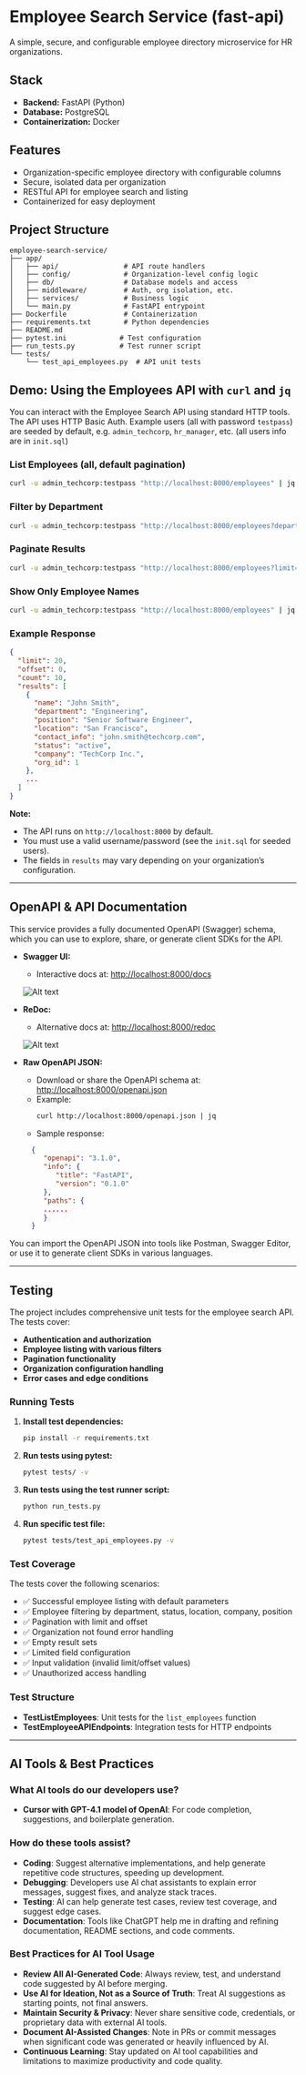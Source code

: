 # Employee Search Service (fast-api)

A simple, secure, and configurable employee directory microservice for HR organizations.

## Stack
- **Backend:** FastAPI (Python)
- **Database:** PostgreSQL
- **Containerization:** Docker

## Features
- Organization-specific employee directory with configurable columns
- Secure, isolated data per organization
- RESTful API for employee search and listing
- Containerized for easy deployment

## Project Structure
```
employee-search-service/
├── app/
│   ├── api/                # API route handlers
│   ├── config/             # Organization-level config logic
│   ├── db/                 # Database models and access
│   ├── middleware/         # Auth, org isolation, etc.
│   ├── services/           # Business logic
│   └── main.py             # FastAPI entrypoint
├── Dockerfile              # Containerization
├── requirements.txt        # Python dependencies
├── README.md
├── pytest.ini             # Test configuration
├── run_tests.py           # Test runner script
└── tests/
    └── test_api_employees.py  # API unit tests
```
## Demo: Using the Employees API with `curl` and `jq`

You can interact with the Employee Search API using standard HTTP tools. The API uses HTTP Basic Auth. Example users (all with password `testpass`) are seeded by default, e.g. `admin_techcorp`, `hr_manager`, etc. (all users info are in `init.sql`)

### List Employees (all, default pagination)

```bash
curl -u admin_techcorp:testpass "http://localhost:8000/employees" | jq
```

### Filter by Department

```bash
curl -u admin_techcorp:testpass "http://localhost:8000/employees?department=Engineering" | jq
```

### Paginate Results

```bash
curl -u admin_techcorp:testpass "http://localhost:8000/employees?limit=2&offset=2" | jq
```

### Show Only Employee Names

```bash
curl -u admin_techcorp:testpass "http://localhost:8000/employees" | jq '.results[].name'
```

### Example Response

```json
{
  "limit": 20,
  "offset": 0,
  "count": 10,
  "results": [
    {
      "name": "John Smith",
      "department": "Engineering",
      "position": "Senior Software Engineer",
      "location": "San Francisco",
      "contact_info": "john.smith@techcorp.com",
      "status": "active",
      "company": "TechCorp Inc.",
      "org_id": 1
    },
    ...
  ]
}
```

**Note:**  
- The API runs on `http://localhost:8000` by default.
- You must use a valid username/password (see the `init.sql` for seeded users).
- The fields in `results` may vary depending on your organization’s configuration.

---

## OpenAPI & API Documentation

This service provides a fully documented OpenAPI (Swagger) schema, which you can use to explore, share, or generate client SDKs for the API.

- **Swagger UI:**
  - Interactive docs at: [http://localhost:8000/docs](http://localhost:8000/docs)

  ![Alt text](./screen_images/Swagger.png "Swagger UI")
- **ReDoc:**
  - Alternative docs at: [http://localhost:8000/redoc](http://localhost:8000/redoc)

  ![Alt text](./screen_images/ReDoc.png "Swagger UI")
- **Raw OpenAPI JSON:**
  - Download or share the OpenAPI schema at: [http://localhost:8000/openapi.json](http://localhost:8000/openapi.json)
  - Example:
    ```bash
    curl http://localhost:8000/openapi.json | jq
    ```
   - Sample response:
    ```json
      {
         "openapi": "3.1.0",
         "info": {
            "title": "FastAPI",
            "version": "0.1.0"
         },
         "paths": {
         ......
         }
      }
   ```
You can import the OpenAPI JSON into tools like Postman, Swagger Editor, or use it to generate client SDKs in various languages.

---

## Testing

The project includes comprehensive unit tests for the employee search API. The tests cover:

- **Authentication and authorization**
- **Employee listing with various filters**
- **Pagination functionality**
- **Organization configuration handling**
- **Error cases and edge conditions**

### Running Tests

1. **Install test dependencies:**
   ```bash
   pip install -r requirements.txt
   ```

2. **Run tests using pytest:**
   ```bash
   pytest tests/ -v
   ```

3. **Run tests using the test runner script:**
   ```bash
   python run_tests.py
   ```

4. **Run specific test file:**
   ```bash
   pytest tests/test_api_employees.py -v
   ```

### Test Coverage

The tests cover the following scenarios:

- ✅ Successful employee listing with default parameters
- ✅ Employee filtering by department, status, location, company, position
- ✅ Pagination with limit and offset
- ✅ Organization not found error handling
- ✅ Empty result sets
- ✅ Limited field configuration
- ✅ Input validation (invalid limit/offset values)
- ✅ Unauthorized access handling

### Test Structure

- **TestListEmployees**: Unit tests for the `list_employees` function
- **TestEmployeeAPIEndpoints**: Integration tests for HTTP endpoints 

---

## AI Tools & Best Practices

### What AI tools do our developers use?
- **Cursor with GPT-4.1 model of OpenAI**: For code completion, suggestions, and boilerplate generation.

### How do these tools assist?
- **Coding**: Suggest alternative implementations, and help generate repetitive code structures, speeding up development.
- **Debugging**: Developers use AI chat assistants to explain error messages, suggest fixes, and analyze stack traces.
- **Testing**: AI can help generate test cases, review test coverage, and suggest edge cases.
- **Documentation**: Tools like ChatGPT help me in drafting and refining documentation, README sections, and code comments.

### Best Practices for AI Tool Usage
- **Review All AI-Generated Code**: Always review, test, and understand code suggested by AI before merging.
- **Use AI for Ideation, Not as a Source of Truth**: Treat AI suggestions as starting points, not final answers.
- **Maintain Security & Privacy**: Never share sensitive code, credentials, or proprietary data with external AI tools.
- **Document AI-Assisted Changes**: Note in PRs or commit messages when significant code was generated or heavily influenced by AI.
- **Continuous Learning**: Stay updated on AI tool capabilities and limitations to maximize productivity and code quality. 